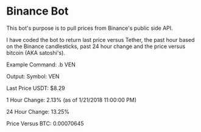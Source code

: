 # Binance Bot

This bot's purpose is to pull prices from Binance's public side API. 

I have coded the bot to return last price versus Tether, the past hour based on the Binance candlesticks, past 24 hour change and the price versus bitcoin (AKA satoshi's). 

Example Command: .b VEN

Output:
Symbol: VEN

Last Price USDT: $8.29

1 Hour Change: 2.13% (as of 1/21/2018 11:00:00 PM)

24 Hour Change: 13.25%

Price Versus BTC: 0.00070645



